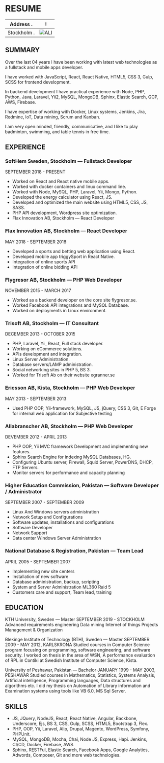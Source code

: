 
RESUME
=================

<div style="display:block; width=100%">

Address                                                         .|  !
:---------------------------------------------------------------:|:-------------------------:
Stockholm                                                       .| ![ALI](https://avatars0.githubusercontent.com/u/5301016?s=160&v=4)
    
</div>

## SUMMARY
   Over the last 04 years I have been working with latest web technologies as a fullstack and mobile apps developer.
    
   I have worked with JavaScript, React, React Native, HTML5, CSS 3, Gulp, SCSS for frontend development.
   
   In backend development I have practical experience with Node, PHP, Python, Java, Laravel, Yii2, MySQL, MongoDB, Sphinx, Elastic Search, GCP, AWS, Firebase. 
   
   I have expertise of working with Docker, Linux systems, Jenkins, Jira, Redmine, IoT, Data mining, Scrum and Kanban.
    
   I am very open minded, friendly, communicative,  and I like to play badminton, swimming, and table tennis in free time. 
    
## EXPERIENCE

### SoftHem Sweden, Stockholm — Fullstack Developer
   SEPTEMBER 2018 - PRESENT
   
   * Worked on React and React native mobile apps. 
   * Worked with docker containers and linux command line.
   * Worked with Node, MySQL, PHP, Laravel, Yii, Mongo, Python. 
   * Developed the energy calculator using React, JS. 
   * Developed and optimized the main website using HTML5, CSS, JS, SASS.
   * PHP API development, Wordpress site optimization. 
   * Flax Innovation AB, Stockholm — React Developer
   
### Flax Innovation AB, Stockholm — React Developer
   MAY 2018 - SEPTEMBER 2018
   
   * Developed a sports and betting web application using React. 
   * Developed mobile app triggySport in React Native. 
   * Integration of online sports API 
   * Integration of online bidding API

### Flygresor AB, Stockholm — PHP Web Developer
   NOVEMBER 2015 - MARCH 2017
   
   * Worked as a backend developer on the core site flygresor.se. 
   * Worked Facebook API integrations and MySQL Database. 
   * Worked on deployments in Linux environment.
 
### Trisoft AB, Stockholm — IT Consultant
   DECEMBER 2013 - OCTOBER 2015
   
   * PHP, Laravel, Yii, React, Full stack developer.
   * Working on eCommerce solutions.
   * APIs development and integration.
   * Linux Server Administration.
   * Database servers/LAMP administration.
   * Social networking sites in PHP 5, BS 3.
   * Worked for Trisoft Ab on their website egranner.se

### Ericsson AB, Kista, Stockholm — PHP Web Developer
   MAY 2013 - SEPTEMBER 2013
   
   * Used PHP OOP, Yii-framework, MySQL, JS, jQuery, CSS 3, Git, E Forge for internal web application for Subjective testing

### Allabranscher AB, Stockholm — PHP Web Developer
   DEVEMBER 2012 - APRIL 2013
   
   * PHP OOP, Yii MVC framework Development and implementing new features. 
   * Sphinx Search Engine for indexing MySQL Databases, HG. 
   * Configuring Ubuntu server, Firewall, Squid Server, PowerDNS, DHCP, FTP Servers. 
   * Monitor servers for performance and capacity planning
                                                             
### Higher Education Commission, Pakistan — Software Developer / Administrator
   SEPTEMBER 2007 - SEPTEMBER 2009
   * Linux And Windows servers administration 
   * Network Setup and Configurations 
   * Software updates, installations and configurations
   * Software Developer
   * Network Support
   * Data center Windows Server Administration
   
   
### National Database & Registration, Pakistan — Team Lead
   APRIL 2005 - SEPTEMBER 2007
   * Implementing new site centers
   * Installation of new software
   * Database administration, backup, scripting
   * System and Server Administration ML360 Raid 5
   * Customers care and support, Team lead, training
                                                                
  
## EDUCATION
  KTH University, Sweden — Master
  SEPTEMBER 2019 - STOCKHOLM
  Advanced requirements engineering
  Data mining 
  Internet of things
  Projects Management & Organization
  
  Blekinge Institute of  Technology (BTH), Sweden — Master
  SEPTEMBER 2009 - MAY 2012, KARLSKRONA
  Studied courses in Computer Science program focusing on programming, software engineering, and software security.
  I worked on thesis in the area of WSN, A performance evaluation of RPL in Contiki at Swedish Institute of Computer Science, Kista.
  
  University of Peshawar, Pakistan — Bachelor
  JANUARY 1999 - MAY 2003, PESHAWAR
  Studied courses in Mathematics, Statistics,  Systems Analysis, Artificial intelligence, Programming languages, Data structures and algorithms etc.
  I did my thesis on Automation of Library information and Examination systems using tools like VB 6.0, MS Sql Server.
  
 


## SKILLS
   * JS, JQuery, NodeJS, React, React Native, Angular, Backbone, Underscore, Ejs, BS 3, CSS, Gulp, SCSS, HTML5, Bootstrap 3, Flex.
   * PHP, OOP, Yii, Laravel, Alip, Drupal, Magento, WordPress, Symfony, PHPUnit.  
   * MySQL, MongoDB, Mocha, Chai, Node JS, Express, Hapi.
     Jenkins, CI/CD, Docker, Firebase, AWS.
   * Sphinx, RESTFul, Elastic Search, Facebook Apps, Google Analytics, Adwords, Composer, Git and more web technologies.


